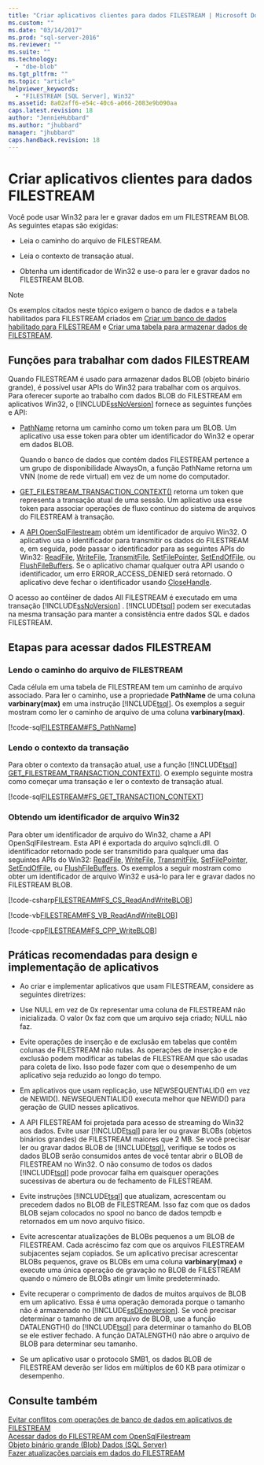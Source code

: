 ```yaml
---
title: "Criar aplicativos clientes para dados FILESTREAM | Microsoft Docs"
ms.custom: ""
ms.date: "03/14/2017"
ms.prod: "sql-server-2016"
ms.reviewer: ""
ms.suite: ""
ms.technology: 
  - "dbe-blob"
ms.tgt_pltfrm: ""
ms.topic: "article"
helpviewer_keywords: 
  - "FILESTREAM [SQL Server], Win32"
ms.assetid: 8a02aff6-e54c-40c6-a066-2083e9b090aa
caps.latest.revision: 18
author: "JennieHubbard"
ms.author: "jhubbard"
manager: "jhubbard"
caps.handback.revision: 18
---
```

# Criar aplicativos clientes para dados FILESTREAM
  Você pode usar Win32 para ler e gravar dados em um FILESTREAM BLOB. As seguintes etapas são exigidas:  
  
-   Leia o caminho do arquivo de FILESTREAM.  
  
-   Leia o contexto de transação atual.  
  
-   Obtenha um identificador de Win32 e use-o para ler e gravar dados no FILESTREAM BLOB.  
  
> [!NOTE]  
>  Os exemplos citados neste tópico exigem o banco de dados e a tabela habilitados para FILESTREAM criados em [Criar um banco de dados habilitado para FILESTREAM](../../relational-databases/blob/create-a-filestream-enabled-database.md) e [Criar uma tabela para armazenar dados de FILESTREAM](../../relational-databases/blob/create-a-table-for-storing-filestream-data.md).  
  
##  <a name="func"></a> Funções para trabalhar com dados FILESTREAM  
 Quando FILESTREAM é usado para armazenar dados BLOB (objeto binário grande), é possível usar APIs do Win32 para trabalhar com os arquivos. Para oferecer suporte ao trabalho com dados BLOB do FILESTREAM em aplicativos Win32, o [!INCLUDE[ssNoVersion](../../includes/ssnoversion-md.md)] fornece as seguintes funções e API:  
  
-   [PathName](../../relational-databases/system-functions/pathname-transact-sql.md) retorna um caminho como um token para um BLOB. Um aplicativo usa esse token para obter um identificador do Win32 e operar em dados BLOB.  
  
     Quando o banco de dados que contém dados FILESTREAM pertence a um grupo de disponibilidade AlwaysOn, a função PathName retorna um VNN (nome de rede virtual) em vez de um nome do computador.  
  
-   [GET_FILESTREAM_TRANSACTION_CONTEXT()](../../t-sql/functions/get-filestream-transaction-context-transact-sql.md) retorna um token que representa a transação atual de uma sessão. Um aplicativo usa esse token para associar operações de fluxo contínuo do sistema de arquivos do FILESTREAM à transação.  
  
-   A [API OpenSqlFilestream](../../relational-databases/blob/access-filestream-data-with-opensqlfilestream.md) obtém um identificador de arquivo Win32. O aplicativo usa o identificador para transmitir os dados do FILESTREAM e, em seguida, pode passar o identificador para as seguintes APIs do Win32: [ReadFile](http://go.microsoft.com/fwlink/?LinkId=86422), [WriteFile](http://go.microsoft.com/fwlink/?LinkId=86423), [TransmitFile](http://go.microsoft.com/fwlink/?LinkId=86424), [SetFilePointer](http://go.microsoft.com/fwlink/?LinkId=86425), [SetEndOfFile](http://go.microsoft.com/fwlink/?LinkId=86426), ou [FlushFileBuffers](http://go.microsoft.com/fwlink/?LinkId=86427). Se o aplicativo chamar qualquer outra API usando o identificador, um erro ERROR_ACCESS_DENIED será retornado. O aplicativo deve fechar o identificador usando [CloseHandle](http://go.microsoft.com/fwlink/?LinkId=86428).  
  
 O acesso ao contêiner de dados All FILESTREAM é executado em uma transação [!INCLUDE[ssNoVersion](../../includes/ssnoversion-md.md)] . [!INCLUDE[tsql](../../includes/tsql-md.md)] podem ser executadas na mesma transação para manter a consistência entre dados SQL e dados FILESTREAM.  
  
##  <a name="steps"></a> Etapas para acessar dados FILESTREAM  
  
###  <a name="path"></a> Lendo o caminho do arquivo de FILESTREAM  
 Cada célula em uma tabela de FILESTREAM tem um caminho de arquivo associado. Para ler o caminho, use a propriedade **PathName** de uma coluna **varbinary(max)** em uma instrução [!INCLUDE[tsql](../../includes/tsql-md.md)]. Os exemplos a seguir mostram como ler o caminho de arquivo de uma coluna **varbinary(max)**.  
  
 [!code-sql[FILESTREAM#FS_PathName](../../relational-databases/blob/codesnippet/tsql/create-client-applicatio_1.sql)]  
  
###  <a name="trx"></a> Lendo o contexto da transação  
 Para obter o contexto da transação atual, use a função [!INCLUDE[tsql](../../includes/tsql-md.md)] [GET_FILESTREAM_TRANSACTION_CONTEXT()](../../t-sql/functions/get-filestream-transaction-context-transact-sql.md). O exemplo seguinte mostra como começar uma transação e ler o contexto de transação atual.  
  
 [!code-sql[FILESTREAM#FS_GET_TRANSACTION_CONTEXT](../../relational-databases/blob/codesnippet/tsql/create-client-applicatio_2.sql)]  
  
###  <a name="handle"></a> Obtendo um identificador de arquivo Win32  
 Para obter um identificador de arquivo do Win32, chame a API OpenSqlFilestream. Esta API é exportada do arquivo sqlncli.dll. O identificador retornado pode ser transmitido para qualquer uma das seguintes APIs do Win32: [ReadFile](http://go.microsoft.com/fwlink/?LinkId=86422), [WriteFile](http://go.microsoft.com/fwlink/?LinkId=86423), [TransmitFile](http://go.microsoft.com/fwlink/?LinkId=86424), [SetFilePointer](http://go.microsoft.com/fwlink/?LinkId=86425), [SetEndOfFile](http://go.microsoft.com/fwlink/?LinkId=86426), ou [FlushFileBuffers](http://go.microsoft.com/fwlink/?LinkId=86427). Os exemplos a seguir mostram como obter um identificador de arquivo Win32 e usá-lo para ler e gravar dados no FILESTREAM BLOB.  
  
 [!code-csharp[FILESTREAM#FS_CS_ReadAndWriteBLOB](../../relational-databases/blob/codesnippet/csharp/create-client-applicatio_3.cs)]  
  
 [!code-vb[FILESTREAM#FS_VB_ReadAndWriteBLOB](../../relational-databases/blob/codesnippet/visualbasic/create-client-applicatio_4.vb)]  
  
 [!code-cpp[FILESTREAM#FS_CPP_WriteBLOB](../../relational-databases/blob/codesnippet/cpp/create-client-applicatio_5.cpp)]  
  
##  <a name="best"></a> Práticas recomendadas para design e implementação de aplicativos  
  
-   Ao criar e implementar aplicativos que usam FILESTREAM, considere as seguintes diretrizes:  
  
-   Use NULL em vez de 0x representar uma coluna de FILESTREAM não inicializada. O valor 0x faz com que um arquivo seja criado; NULL não faz.  
  
-   Evite operações de inserção e de exclusão em tabelas que contêm colunas de FILESTREAM não nulas.  As operações de inserção e de exclusão podem modificar as tabelas de FILESTREAM que são usadas para coleta de lixo. Isso pode fazer com que o desempenho de um aplicativo seja reduzido ao longo do tempo.  
  
-   Em aplicativos que usam replicação, use NEWSEQUENTIALID() em vez de NEWID(). NEWSEQUENTIALID() executa melhor que NEWID() para geração de GUID nesses aplicativos.  
  
-   A API FILESTREAM foi projetada para acesso de streaming do Win32 aos dados. Evite usar [!INCLUDE[tsql](../../includes/tsql-md.md)] para ler ou gravar BLOBs (objetos binários grandes) de FILESTREAM maiores que 2 MB. Se você precisar ler ou gravar dados BLOB de [!INCLUDE[tsql](../../includes/tsql-md.md)], verifique se todos os dados BLOB serão consumidos antes de você tentar abrir o BLOB de FILESTREAM no Win32. O não consumo de todos os dados [!INCLUDE[tsql](../../includes/tsql-md.md)] pode provocar falha em quaisquer operações sucessivas de abertura ou de fechamento de FILESTREAM.  
  
-   Evite instruções [!INCLUDE[tsql](../../includes/tsql-md.md)] que atualizam, acrescentam ou precedem dados no BLOB de FILESTREAM. Isso faz com que os dados BLOB sejam colocados no spool no banco de dados tempdb e retornados em um novo arquivo físico.  
  
-   Evite acrescentar atualizações de BLOBs pequenos a um BLOB de FILESTREAM. Cada acréscimo faz com que os arquivos FILESTREAM subjacentes sejam copiados. Se um aplicativo precisar acrescentar BLOBs pequenos, grave os BLOBs em uma coluna **varbinary(max)** e execute uma única operação de gravação no BLOB de FILESTREAM quando o número de BLOBs atingir um limite predeterminado.  
  
-   Evite recuperar o comprimento de dados de muitos arquivos de BLOB em um aplicativo. Essa é uma operação demorada porque o tamanho não é armazenado no [!INCLUDE[ssDEnoversion](../../includes/ssdenoversion-md.md)]. Se você precisar determinar o tamanho de um arquivo de BLOB, use a função DATALENGTH() do [!INCLUDE[tsql](../../includes/tsql-md.md)] para determinar o tamanho do BLOB se ele estiver fechado. A função DATALENGTH() não abre o arquivo de BLOB para determinar seu tamanho.  
  
-   Se um aplicativo usar o protocolo SMB1, os dados BLOB de FILESTREAM deverão ser lidos em múltiplos de 60 KB para otimizar o desempenho.  
  
## Consulte também  
 [Evitar conflitos com operações de banco de dados em aplicativos de FILESTREAM](../../relational-databases/blob/avoid-conflicts-with-database-operations-in-filestream-applications.md)   
 [Acessar dados do FILESTREAM com OpenSqlFilestream](../../relational-databases/blob/access-filestream-data-with-opensqlfilestream.md)   
 [Objeto binário grande &#40;Blob&#41; Dados &#40;SQL Server&#41;](../../relational-databases/blob/binary-large-object-blob-data-sql-server.md)   
 [Fazer atualizações parciais em dados do FILESTREAM](../../relational-databases/blob/make-partial-updates-to-filestream-data.md)  
  
  